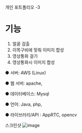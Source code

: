 
개인 포트폴리오 -3

# 기능

1. 얼굴 검출
2. 이목구비에 맞춰 이미지 합성
3. 영상통화 걸기
4. 영상통화시 이미지 합성


● 서버: AWS (Linux)

● 웹 서버: apache,

● 데이터베이스: Mysql

● 언어: Java, php, 

● 라이브러리/API : AppRTC, opencv

스크린샷
![image](https://user-images.githubusercontent.com/57000871/96368740-981e0880-1190-11eb-9b0c-9e87a51f918a.png)


